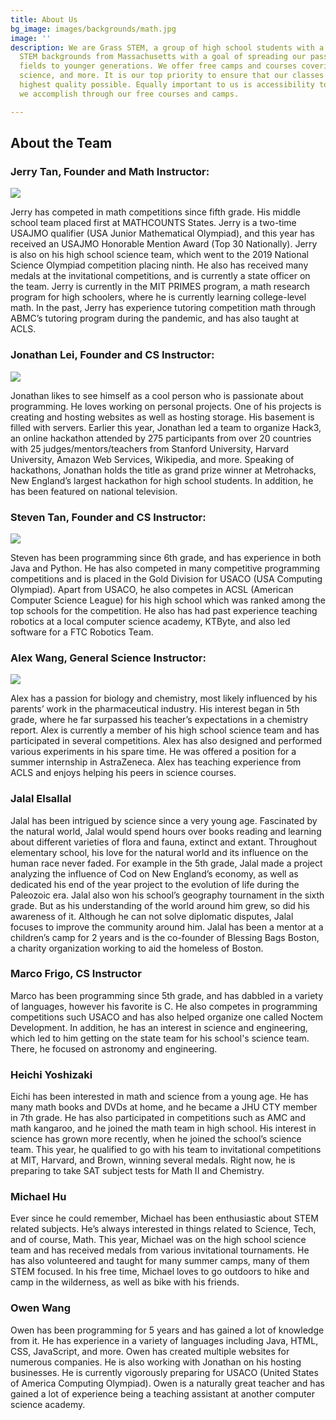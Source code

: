 ```yaml
---
title: About Us
bg_image: images/backgrounds/math.jpg
image: ''
description: We are Grass STEM, a group of high school students with a variety of
  STEM backgrounds from Massachusetts with a goal of spreading our passion for STEM
  fields to younger generations. We offer free camps and courses covering math, computer
  science, and more. It is our top priority to ensure that our classes are of the
  highest quality possible. Equally important to us is accessibility to all, which
  we accomplish through our free courses and camps.

---
```

## About the Team

### Jerry Tan, Founder and Math Instructor:

![](/images/teachers/jerrytan.jpg)

Jerry has competed in math competitions since fifth grade. His middle school team placed first at MATHCOUNTS States. Jerry is a two-time USAJMO qualifier (USA Junior Mathematical Olympiad), and this year has received an USAJMO Honorable Mention Award (Top 30 Nationally). Jerry is also on his high school science team, which went to the 2019 National Science Olympiad competition placing ninth. He also has received many medals at the invitational competitions, and is currently a state officer on the team. Jerry is currently in the MIT PRIMES program, a math research program for high schoolers, where he is currently learning college-level math. In the past, Jerry has experience tutoring competition math through ABMC’s tutoring program during the pandemic, and has also taught at ACLS.

### Jonathan Lei, Founder and CS Instructor:

![](/images/teachers/teacher-1.jpg)

Jonathan likes to see himself as a cool person who is passionate about programming. He loves working on personal projects. One of his projects is creating and hosting websites as well as hosting storage. His basement is filled with servers. Earlier this year, Jonathan led a team to organize Hack3, an online hackathon attended by 275 participants from over 20 countries with 25 judges/mentors/teachers from Stanford University, Harvard University, Amazon Web Services, Wikipedia, and more. Speaking of hackathons, Jonathan holds the title as grand prize winner at Metrohacks, New England’s largest hackathon for high school students. In addition, he has been featured on national television.

### Steven Tan, Founder and CS Instructor:

![](/images/teachers/steventan.jpg)

Steven has been programming since 6th grade, and has experience in both Java and Python. He has also competed in many competitive programming competitions and is placed in the Gold Division for USACO (USA Computing Olympiad). Apart from USACO, he also competes in ACSL (American Computer Science League) for his high school which was ranked among the top schools for the competition. He also has had past experience teaching robotics at a local computer science academy, KTByte, and also led software for a FTC Robotics Team.

### Alex Wang, General Science Instructor:

![](/images/teachers/alex_wang.jpg)

Alex has a passion for biology and chemistry, most likely influenced by his parents’ work in the pharmaceutical industry. His interest began in 5th grade, where he far surpassed his teacher’s expectations in a chemistry report. Alex is currently a member of his high school science team and has participated in several competitions. Alex has also designed and performed various experiments in his spare time. He was offered a position for a summer internship in AstraZeneca. Alex has teaching experience from ACLS and enjoys helping his peers in science courses.

### Jalal Elsallal

Jalal has been intrigued by science since a very young age. Fascinated by the natural world, Jalal would spend hours over books reading and learning about different varieties of flora and fauna, extinct and extant. Throughout elementary school, his love for the natural world and its influence on the human race never faded. For example in the 5th grade, Jalal made a project analyzing the influence of Cod on New England’s economy, as well as dedicated his end of the year project to the evolution of life during the Paleozoic era. Jalal also won his school’s geography tournament in the sixth grade. But as his understanding of the world around him grew, so did his awareness of it. Although he can not solve diplomatic disputes, Jalal focuses to improve the community around him. Jalal has been a mentor at a children’s camp for 2 years and is the co-founder of Blessing Bags Boston, a charity organization working to aid the homeless of Boston.

### Marco Frigo, CS Instructor

Marco has been programming since 5th grade, and has dabbled in a variety of languages, however his favorite is C. He also competes in programming competitions such USACO and has also helped organize one called Noctem Development. In addition, he has an interest in science and engineering, which led to him getting on the state team for his school's science team. There, he focused on astronomy and engineering.

### Heichi Yoshizaki

Eichi has been interested in math and science from a young age. He has many math books and DVDs at home, and he became a JHU CTY member in 7th grade. He has also participated in competitions such as AMC and math kangaroo, and he joined the math team in high school. His interest in science has grown more recently, when he joined the school’s science team. This year, he qualified to go with his team to invitational competitions at MIT, Harvard, and Brown, winning several medals. Right now, he is preparing to take SAT subject tests for Math II and Chemistry.


### Michael Hu

Ever since he could remember, Michael has been enthusiastic about STEM related subjects. He’s always interested in things related to Science, Tech, and of course, Math. This year, Michael was on the high school science team and has received medals from various invitational tournaments. He has also volunteered and taught for many summer camps, many of them STEM focused. In his free time, Michael loves to go outdoors to hike and camp in the wilderness, as well as bike with his friends.

### Owen Wang

Owen has been programming for 5 years and has gained a lot of knowledge from it. He has experience in a variety of languages including Java, HTML, CSS, JavaScript, and more. Owen has created multiple websites for numerous companies. He is also working with Jonathan on his hosting businesses. He is currently vigorously preparing for USACO (United States of America Computing Olympiad). Owen is a naturally great teacher and has gained a lot of experience being a teaching assistant at another computer science academy.
